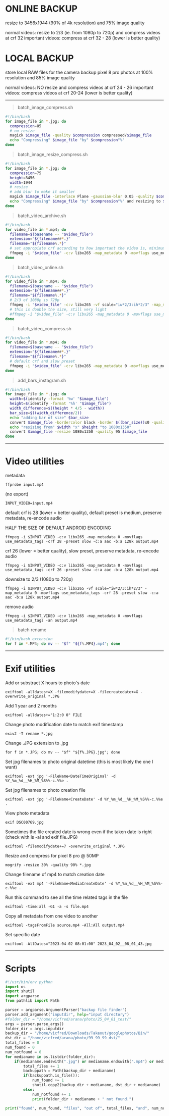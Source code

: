 # ONLINE BACKUP

resize to 3456x1944 (90% of 4k resolution) and 75% image quality

normal videos: resize to 2/3 (ie. from 1080p to 720p) and compress videos at crf 32
important videos: compress at crf 32 - 28 (lower is better quality)

# LOCAL BACKUP

store local RAW files for the camera
backup pixel 8 pro photos at 100% resolution and 85% image quality

normal videos: NO resize and compress videos at crf 24 - 26
important videos: compress videos at crf 20-24 (lower is better quality)
___

> batch\_image\_compress.sh

```bash
#!/bin/bash
for image_file in *.jpg; do
  compression=85
  # no resize
  magick $image_file -quality $compression compressed/$image_file
  echo "Compressing" $image_file "by" $compression"%"
done
```

> batch\_image\_resize\_compress.sh

```bash
#!/bin/bash
for image_file in *.jpg; do
  compression=75
  height=3456
  width=1944
  # resize
  # add blur to make it smaller
  magick $image_file -interlace Plane -gaussian-blur 0.05 -quality $compression -resize ${height}x${width}\> compressed/$image_file
  echo "Compressing" $image_file "by" $compression"%" and resizing to ${height}x${width}
done
```
> batch_video_archive.sh
```bash
#!/bin/bash
for video_file in *.mp4; do
  filename=$(basename -- "$video_file")
  extension="${filename##*.}"
  filename="${filename%.*}"
  # set appropiate crf according to how important the video is, minimum 20, lower is higher quality
  ffmpeg -i "$video_file" -c:v libx265 -map_metadata 0 -movflags use_metadata_tags -crf 24 -preset slow -c:a aac -b:a 128k compressed/"$filename".mp4
done
```
>  batch_video_online.sh
```bash
#!/bin/bash
for video_file in *.mp4; do
  filename=$(basename -- "$video_file")
  extension="${filename##*.}"
  filename="${filename%.*}"
  # 2/3 of 1080p is 720p
  ffmpeg -i "$video_file" -c:v libx265 -vf scale="iw*2/3:ih*2/3" -map_metadata 0 -movflags use_metadata_tags -crf 32 -preset slow -c:a aac -b:a 96k compressed/"$filename".mp4
  # this is double the size, still very light
  #ffmpeg -i "$video_file" -c:v libx265 -map_metadata 0 -movflags use_metadata_tags -crf 32 -preset slow -c:a aac -b:a 128k compressed/"$filename".mp4
done
```
>  batch_video_compress.sh
```bash
#!/bin/bash
for video_file in *.mp4; do
  filename=$(basename -- "$video_file")
  extension="${filename##*.}"
  filename="${filename%.*}"
  # default crf and slow preset
  ffmpeg -i "$video_file" -c:v libx265 -map_metadata 0 -movflags use_metadata_tags -crf 28 -preset slow -c:a aac -b:a 128k compressed/"$filename".mp4
done
```
> add_bars_instagram.sh
```bash
#!/bin/bash
for image_file in *.jpg; do
  width=$(identify -format '%w' "$image_file")
  height=$(identify -format '%h' "$image_file")
  width_difference=$((height * 4/5 - width))
  bar_size=$((width_difference/2))
  echo "adding bar of size" $bar_size
  convert $image_file -bordercolor black -border $((bar_size))x0 -quality 100 $image_file
  echo "resizing from" $width "x" $height "to 1080x1350"
  convert $image_file -resize 1080x1350 -quality 95 $image_file
done
```
___

# Video utilities
metadata
```
ffprobe input.mp4
```

(no export)
```
INPUT_VIDEO=input.mp4
```

default crf is 28 (lower = better quality), default preset is medium, preserve metadata, re-encode audio

HALF THE SIZE OF DEFAULT ANDROID ENCODING
```
ffmpeg -i $INPUT_VIDEO -c:v libx265 -map_metadata 0 -movflags use_metadata_tags -crf 28 -preset slow -c:a aac -b:a 128k output.mp4
```

crf 26 (lower = better quality), slow preset, preserve metadata, re-encode audio
```
ffmpeg -i $INPUT_VIDEO -c:v libx265 -map_metadata 0 -movflags use_metadata_tags -crf 26 -preset slow -c:a aac -b:a 128k output.mp4
```

downsize to 2/3 (1080p to 720p)
```
ffmpeg -i $INPUT_VIDEO -c:v libx265 -vf scale="iw*2/3:ih*2/3" -map_metadata 0 -movflags use_metadata_tags -crf 28 -preset slow -c:a aac -b:a 128k output.mp4
```

remove audio
```
ffmpeg -i $INPUT_VIDEO -c:v libx265 -map_metadata 0 -movflags use_metadata_tags -an output.mp4
```

> batch rename
```bash
#!/bin/bash extension
for f in *.MP4; do mv -- "$f" "${f%.MP4}.mp4"; done
```
___

# Exif utilities
Add or substract X hours to photo's date
```
exiftool -alldates+=X -filemodifydate+=X -filecreatedate+=X -overwrite_original *.JPG
```

Add 1 year and 2 months
```
exiftool -alldates+="1:2:0 0" FILE
```

Change photo modification date to match exif timestamp
```
exiv2 -T rename *.jpg
```

Change .JPG extension to .jpg
```
for f in *.JPG; do mv -- "$f" "${f%.JPG}.jpg"; done
```

Set jpg filenames to photo original datetime (this is most likely the one I want)
```
exiftool -ext jpg '-FileName<DateTimeOriginal' -d %Y_%m_%d__%H_%M_%S%%-c.%%e .
```

Set jpg filenames to photo creation file
```
exiftool -ext jpg '-FileName<CreateDate' -d %Y_%m_%d__%H_%M_%S%%-c.%%e .
```

View photo metadata
```
exif DSC00769.jpg
```

Sometimes the file created date is wrong even if the taken date is right (check with ls -al and exif file.JPG)
```
exiftool -filemodifydate+=7 -overwrite_original *.JPG
```

Resize and compress for pixel 8 pro @ 50MP
```
mogrify -resize 30% -quality 90% *.jpg
```

Change filename of mp4 to match creation date
```
exiftool -ext mp4 '-FileName<MediaCreateDate' -d %Y_%m_%d__%H_%M_%S%%-c.%%e .
```

Run this command to see all the time related tags in the file
```
exiftool -time:all -G1 -a -s file.mp4
```

Copy all metadata from one video to another
```
exiftool -tagsFromFile source.mp4 -All:All output.mp4
```

Set specific date
```
exiftool -AllDates="2023-04-02 08:01:00" 2023_04_02__08_01_43.jpg
```
___

# Scripts
```python
#!/usr/bin/env python
import os
import shutil
import argparse
from pathlib import Path

parser = argparse.ArgumentParser("backup file finder")
parser.add_argument("inputdir", help="input directory")
#folder_dir = "/home/vicfred/arana/photo/25_04_01_test/"
args = parser.parse_args()
folder_dir = args.inputdir
backup_dir = "/home/vicfred/Downloads/Takeout/googlephotos/Bin/"
dst_dir = "/home/vicfred/arana/photo/99_99_99_dst/"
total_files = 0
num_found = 0
num_notfound = 0
for medianame in os.listdir(folder_dir):
    if(medianame.endswith(".jpg") or medianame.endswith(".mp4") or medianame.endswith(".JPG") or medianame.endswith(".MP4")):
        total_files += 1
        backuppath = Path(backup_dir + medianame)
        if(backuppath.is_file()):
            num_found += 1
            shutil.copy2(backup_dir + medianame, dst_dir + medianame)
        else:
            num_notfound += 1
            print(folder_dir + medianame + " not found.")

print("found", num_found, "files", "out of", total_files, "and", num_notfound, "not found.")
```